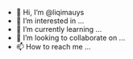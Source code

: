 - 👋 Hi, I’m @liqimauys
- 👀 I’m interested in ...
- 🌱 I’m currently learning ...
- 💞️ I’m looking to collaborate on ...
- 📫 How to reach me ...

<!---
liqimauys/liqimauys is a ✨ special ✨ repository because its `README.md` (this file) appears on your GitHub profile.
You can click the Preview link to take a look at your changes.
--->
